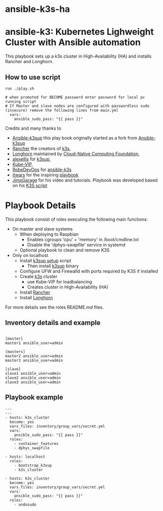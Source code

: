 # ansible-k3s-ha

# ansible-k3: Kubernetes Lighweight Cluster with Ansible automation

This playbook sets up a k3s cluster in High-Availability (HA) and installs Rancher and Longhorn.

How to use script
--------------
```
run ./play.sh

# when promoted for BECOME password enter password for local pc running script
# If Master and slave nodes are configured with passwordless sudo (insecure) remove the following lines from main.yml
  vars:
    ansible_sudo_pass: "{{ pass }}"

```

Credits and many thanks to
- [Ansible-k3sup](https://github.com/OmegaSquad82/) this play book originally started as a fork from [Ansible-k3sup](https://github.com/OmegaSquad82/ansible-k3sup)
- [Rancher](https://rancher.com/) the creators of [k3s](https://k3s.io),
- [Longhorn](https://github.com/longhorn/longhorn) maintained by [Cloud-Native Computing Foundation](https://www.cncf.io/),
- [alexellis](https://github.com/alexellis) for [k3sup](https://k3sup.dev/),
- [Kube-VIP](https://github.com/kube-vip/kube-vip),
- [RobeDevOps](https://github.com/RobeDevOps) for [ansible-k3s](https://github.com/RobeDevOps/ansible-k3s) 
- [itwars](https://github.com/itwars) for the inspiring [playbook](https://github.com/rancher/k3s/tree/master/contrib/ansible)
- [JimsGarage](https://github.com/JamesTurland/JimsGarage) for his video and tutorials. Playbook was developed based on his [K3S script](https://github.com/JamesTurland/JimsGarage/tree/main/Kubernetes/K3S-Deploy)



Playbook Details
=================
This playbook consist of roles executing the following main functions:

- On master and slave systems
  - When deploying to Raspbian
    - Enables cgroups 'cpu' + 'memory' in /boot/cmdline.txt
    - Disable the 'dphys-swapfile' service in systemd
  - Optional playbook to clean and remove K3S
- Only on localhost
  - Install [k3sup setup](https://get.k3sup.dev) script
    - Then install [k3sup](https://k3sup.dev) binary
  - Configure UFW and Firewalld with ports required by K3S if installed
  - Create [k3s](https://k3s.io) cluster
    - use Kube-VIP for loadbalancing
    - Creates cluster in High-Availability (HA)
  - Install [Rancher](https://rancher.com/)
  - Install [Longhorn](https://longhorn.io/)

For more details see the roles README.md files.


Inventory details and example
-----------------


```

[master]
master1 ansible_user=admin

[masters]
master2 ansible_user=admin
master3 ansible_user=admin

[slave]
slave1 ansible_user=admin
slave2 ansible_user=admin
slave3 ansible_user=admin

```

Playbook example
-------------------
```
---
---
- hosts: k3s_cluster
  become: yes
  vars_files: inventory/group_vars/secret.yml
  vars:
    ansible_sudo_pass: "{{ pass }}"
  roles:
    - container_features
    - dphys_swapfile

- hosts: localhost
  roles:
    - bootstrap_k3sup
    - k3s_cluster

- hosts: k3s_cluster
  become: yes
  vars_files: inventory/group_vars/secret.yml
  vars:
    ansible_sudo_pass: "{{ pass }}"
  roles:
    - undosudo
```
